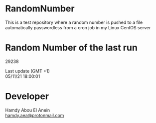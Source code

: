 # RandomNumber    
This is a test repository where a random number is pushed to a file automatically passwordless from a cron job in my Linux CentOS server    
# Random Number of the last run   
29238
      
Last update (GMT +1)    
05/11/21 18:00:01
# Developer    
Hamdy Abou El Anein   
hamdy.aea@protonmail.com
